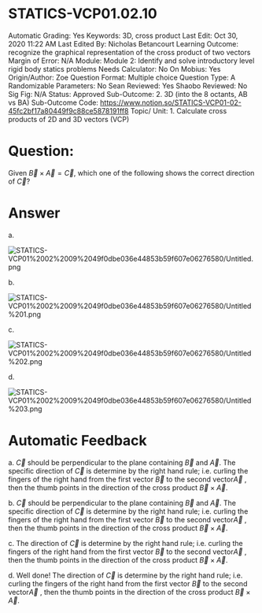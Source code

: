 # STATICS-VCP01.02.10

Automatic Grading: Yes
Keywords: 3D, cross product
Last Edit: Oct 30, 2020 11:22 AM
Last Edited By: Nicholas Betancourt
Learning Outcome: recognize the graphical representation of the cross product of two vectors
Margin of Error: N/A
Module: Module 2: Identify and solve introductory level rigid body statics problems
Needs Calculator: No
On Mobius: Yes
Origin/Author: Zoe
Question Format: Multiple choice
Question Type: A
Randomizable Parameters: No
Sean Reviewed: Yes
Shaobo Reviewed: No
Sig Fig: N/A
Status: Approved
Sub-Outcome: 2. 3D (into the 8 octants, AB vs BA)
Sub-Outcome Code: https://www.notion.so/STATICS-VCP01-02-45fc2bf17a80449f9c88ce5878191ff8
Topic/ Unit: 1. Calculate cross products of 2D and 3D vectors (VCP)

# Question:

 Given $\overrightarrow{B}\times\overrightarrow{A}=\overrightarrow{C}$, which one of the following shows the correct direction of $\overrightarrow{C}$?

# Answer

a.

![STATICS-VCP01%2002%2009%2049f0dbe036e44853b59f607e06276580/Untitled.png](STATICS-VCP01%2002%2009%2049f0dbe036e44853b59f607e06276580/Untitled.png)

b.

![STATICS-VCP01%2002%2009%2049f0dbe036e44853b59f607e06276580/Untitled%201.png](STATICS-VCP01%2002%2009%2049f0dbe036e44853b59f607e06276580/Untitled%201.png)

c.

![STATICS-VCP01%2002%2009%2049f0dbe036e44853b59f607e06276580/Untitled%202.png](STATICS-VCP01%2002%2009%2049f0dbe036e44853b59f607e06276580/Untitled%202.png)

d.

![STATICS-VCP01%2002%2009%2049f0dbe036e44853b59f607e06276580/Untitled%203.png](STATICS-VCP01%2002%2009%2049f0dbe036e44853b59f607e06276580/Untitled%203.png)

# Automatic Feedback

a. $\overrightarrow{C}$ should be perpendicular to the plane containing $\overrightarrow{B}$ and $\overrightarrow{A}$. The specific direction of $\overrightarrow{C}$ is determine by the right hand rule; i.e. curling the fingers of the right hand from the first vector $\overrightarrow{B}$ to the second vector$\overrightarrow{A}$ , then the thumb points in the direction of the cross product $\overrightarrow{B}\times\overrightarrow{A}$.

b. $\overrightarrow{C}$ should be perpendicular to the plane containing $\overrightarrow{B}$ and $\overrightarrow{A}$. The specific direction of $\overrightarrow{C}$ is determine by the right hand rule; i.e. curling the fingers of the right hand from the first vector $\overrightarrow{B}$ to the second vector$\overrightarrow{A}$ , then the thumb points in the direction of the cross product $\overrightarrow{B}\times\overrightarrow{A}$.

c. The direction of $\overrightarrow{C}$ is determine by the right hand rule; i.e. curling the fingers of the right hand from the first vector $\overrightarrow{B}$ to the second vector$\overrightarrow{A}$ , then the thumb points in the direction of the cross product $\overrightarrow{B}\times\overrightarrow{A}$.

d. Well done! The direction of $\overrightarrow{C}$ is determine by the right hand rule; i.e. curling the fingers of the right hand from the first vector $\overrightarrow{B}$ to the second vector$\overrightarrow{A}$ , then the thumb points in the direction of the cross product $\overrightarrow{B}\times\overrightarrow{A}$.
